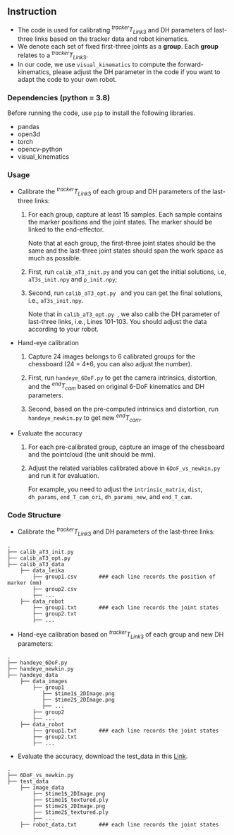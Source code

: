 ## Instruction
- The code is used for calibrating $^{tracker}T_{Link3}$ and DH parameters of last-three links based on the tracker data and robot kinematics.
- We denote each set of fixed first-three joints as a **group**. Each **group** relates to a $^{tracker}T_{Link3}$.
- In our code, we use ```visual_kinematics``` to compute the forward-kinematics, please adjust the DH parameter in the code if you want to adapt the code to your own robot.


### Dependencies (python = 3.8)

Before running the code, use ```pip``` to install the following libraries.
- pandas
- open3d
- torch
- opencv-python
- visual_kinematics

### Usage

- Calibrate the $^{tracker}T_{Link3}$ of each group and DH parameters of the last-three links:
  1. For each group, capture at least 15 samples. Each sample contains the marker positions and the joint states. The marker should be linked to the end-effector.

     Note that at each group, the first-three joint states should be the same and the last-three joint states should span the work space as much as possible.
  
  2. First, run ```calib_aT3_init.py``` and you can get the initial solutions, i.e, ```aT3s_init.npy``` and ```p_init.npy```;
  
  3. Second, run ```calib_aT3_opt.py ``` and you can get the final solutions, i.e., ```aT3s_init.npy```.

     Note that in ```calib_aT3_opt.py ```, we also calib the DH parameter of last-three links, i.e., Lines 101-103. You should adjust the data according to your robot.

- Hand-eye calibration
  1. Capture 24 images belongs to 6 calibrated groups for the chessboard (24 = 4*6, you can also adjust the number). 
  
  2. First, run ```handeye_6DoF.py``` to get the camera intrinsics, distortion, and the $^{end}T_{cam}$ based on original 6-DoF kinematics and DH parameters.

  3. Second, based on the pre-computed intrinsics and distortion, run ```handeye_newkin.py``` to get new $^{end}T_{cam}$.

- Evaluate the accuracy
  1. For each pre-calibrated group, capture an image of the chessboard and the pointcloud (the unit should be mm).

  2. Adjust the related variables calibrated above in ```6DoF_vs_newkin.py``` and run it for evaluation.
     
     For example, you need to adjust the ```intrinsic_matrix```, ```dist```, ```dh_params```, ```end_T_cam_ori```, ```dh_params_new```, and ```end_T_cam```.


### Code Structure
- Calibrate the $^{tracker}T_{Link3}$ and DH parameters of the last-three links:
```
.
├── calib_aT3_init.py
├── calib_aT3_opt.py
├── calib_aT3_data
    ├── data_leika       
        ├── group1.csv       ### each line records the position of marker (mm)
        ├── group2.csv
        ├── ...
    ├── data_robot
        ├── group1.txt       ### each line records the joint states
        ├── group2.txt   
        ├── ...

``` 

- Hand-eye calibration based on $^{tracker}T_{Link3}$ of each group and new DH parameters:
```
.
├── handeye_6DoF.py
├── handeye_newkin.py
├── handeye_data
    ├── data_images       
        ├── group1          
           ├── $time1$_2DImage.png
           ├── $time2$_2DImage.png 
           ├── ...
        ├── group2
        ├── ...
    ├── data_robot
        ├── group1.txt       ### each line records the joint states
        ├── group2.txt   
        ├── ...

``` 

- Evaluate the accuracy, download the test_data in this [Link](https://hkclr-my.sharepoint.com/:u:/g/personal/tyhuang_hkclr_hk/EfGZLp1JI8ZGndlROqBqGj8BGKlApr0idKCS-i7QTSZ0CQ).
```
.
├── 6DoF_vs_newkin.py
├── test_data
    ├── image_data       
        ├── $time1$_2DImage.png
        ├── $time1$_textured.ply
        ├── $time2$_2DImage.png
        ├── $time2$_textured.ply
        ├── ...
    ├── robot_data.txt       ### each line records the joint states
```
